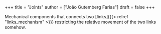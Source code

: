+++
title = "Joints"
author = ["João Gutemberg Farias"]
draft = false
+++

Mechanical components that connects two [links]({{< relref "links_mechanism" >}}) restricting the relative movement of the two links somehow.
